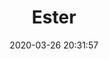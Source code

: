 ---
date: "2020-03-26 20:31:57"
title: "Ester"
address: "46-52 Meagher St, Chippendale, NSW 2008"
city: "Sydney"
voucher_link: "https://www.ester-restaurant.com.au/gift-vouchers"
delivery_link: ""
image: "https://images.squarespace-cdn.com/content/v1/51c7e061e4b08eddac2b2a5e/1584675915074-5ASJ1ZKR37UTB4AROAZH/ke17ZwdGBToddI8pDm48kEpVg-ILAPna1wRh-xAJ9fRZw-zPPgdn4jUwVcJE1ZvWQUxwkmyExglNqGp0IvTJZUJFbgE-7XRK3dMEBRBhUpwEv36x-EUL2-BSQ5feDhwGCbXuJBFqZ-erYzVouT8yOb9TwqchglLQOCYTRn7ZGxI/image-asset.jpeg?format=750w"
---